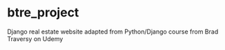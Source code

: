 # btre_project

Django real estate website adapted from Python/Django course from Brad Traversy on Udemy


